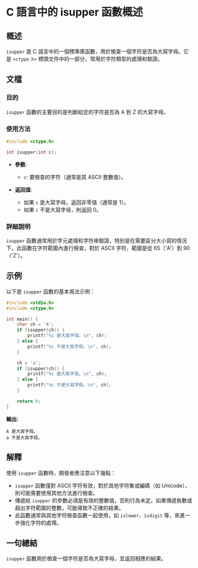 <!--
Meta Description: # C 語言中的 isupper 函數概述 ## 概述 `isupper` 是 C 語言中的一個標準庫函數，用於檢查一個字符是否為大寫字母。它是 `<ctype.h>` 標頭文件中的一部分，常用於字符類型的處理和驗證。 ## 文檔 ### 目的 `isupper` 函數的主要目的是判斷給定的字符是否...
Meta Keywords: isupper, 是大寫字母, 不是大寫字母, printf, ctype
-->

# C 語言中的 isupper 函數概述

## 概述
`isupper` 是 C 語言中的一個標準庫函數，用於檢查一個字符是否為大寫字母。它是 `<ctype.h>` 標頭文件中的一部分，常用於字符類型的處理和驗證。

## 文檔
### 目的
`isupper` 函數的主要目的是判斷給定的字符是否為 A 到 Z 的大寫字母。

### 使用方法
```c
#include <ctype.h>

int isupper(int c);
```
- **參數**: 
  - `c`: 要檢查的字符（通常是其 ASCII 整數值）。
  
- **返回值**: 
  - 如果 `c` 是大寫字母，返回非零值（通常是 1）。
  - 如果 `c` 不是大寫字母，則返回 0。

### 詳細說明
`isupper` 函數通常用於字元處理和字符串驗證，特別是在需要區分大小寫的情況下。此函數在字符範圍內進行檢查，對於 ASCII 字符，範圍是從 65（'A'）到 90（'Z'）。

## 示例
以下是 `isupper` 函數的基本用法示例：

```c
#include <stdio.h>
#include <ctype.h>

int main() {
    char ch = 'A';
    if (isupper(ch)) {
        printf("%c 是大寫字母。\n", ch);
    } else {
        printf("%c 不是大寫字母。\n", ch);
    }

    ch = 'a';
    if (isupper(ch)) {
        printf("%c 是大寫字母。\n", ch);
    } else {
        printf("%c 不是大寫字母。\n", ch);
    }

    return 0;
}
```

**輸出:**
```
A 是大寫字母。
a 不是大寫字母。
```

## 解釋
使用 `isupper` 函數時，開發者應注意以下幾點：
- `isupper` 函數僅對 ASCII 字符有效，對於其他字符集或編碼（如 Unicode），則可能需要使用其他方法進行檢查。
- 傳遞給 `isupper` 的參數必須是有效的整數值，否則行為未定。如果傳遞負數或超出字符範圍的整數，可能導致不正確的結果。
- 此函數通常與其他字符檢查函數一起使用，如 `islower`、`isdigit` 等，來進一步強化字符的處理。

## 一句總結
`isupper` 函數用於檢查一個字符是否為大寫字母，並返回相應的結果。